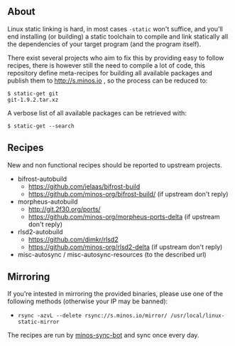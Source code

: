 ## About

Linux static linking is hard, in most cases `-static` won't suffice, and you'll end installing (or building) a static toolchain to compile and link statically all the dependencies of your target program (and the program itself).

There exist several projects who aim to fix this by providing easy to follow recipes, there is however still the need to compile a lot of code, this repository define meta-recipes for building all available packages and publish them to http://s.minos.io , so the process can be reduced to:

```
$ static-get git
git-1.9.2.tar.xz
```

A verbose list of all available packages can be retrieved with:

```
$ static-get --search
```

## Recipes

New and non functional recipes should be reported to upstream projects.

- bifrost-autobuild
  - https://github.com/jelaas/bifrost-build
  - https://github.com/minos-org/bifrost-build/ (if upstream don't reply)
- morpheus-autobuild
  - http://git.2f30.org/ports/
  - https://github.com/minos-org/morpheus-ports-delta (if upstream don't reply)
- rlsd2-autobuild
  - https://github.com/dimkr/rlsd2
  - https://github.com/minos-org/rlsd2-delta (if upstream don't reply)
- misc-autosync / misc-autosync-resources (to the described url)

## Mirroring

If you're intested in mirroring the provided binaries, please use one of the following methods (otherwise your IP may be banned):

- `rsync -azvL --delete rsync://s.minos.io/mirror/ /usr/local/linux-static-mirror`

The recipes are run by [minos-sync-bot](https://github.com/minos-sync-bot) and sync once every day.
